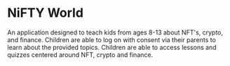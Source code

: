 # NiFTY World

An application designed to teach kids from ages 8-13 about NFT's, crypto, and finance. Children are able to log on with consent via their parents to learn about the provided topics. Children are able to access lessons and quizzes centered around NFT, crypto and finance.
